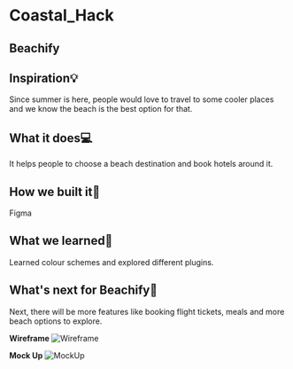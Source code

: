 # Coastal_Hack

## Beachify

## Inspiration💡
Since summer is here, people would love to travel to some cooler places and we know the beach is the best option for that. 
## What it does💻
It helps people to choose a beach destination and book hotels around it.
## How we built it🎨
Figma
## What we learned📕
Learned colour schemes and explored different plugins.
## What's next for Beachify🌊
Next, there will be more features like booking flight tickets, meals and more beach options to explore.

**Wireframe**
![Wireframe](https://user-images.githubusercontent.com/40429566/173224406-aa395e67-e258-4564-8c39-c11f09d86bc8.png)

**Mock Up**
![MockUp](https://user-images.githubusercontent.com/40429566/173224443-e5d0d3d3-2abd-4540-a330-1757cb47bc56.png)
